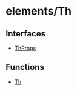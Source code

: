 # elements/Th

## Interfaces

- [ThProps](interfaces/ThProps.md)

## Functions

- [Th](functions/Th.md)
